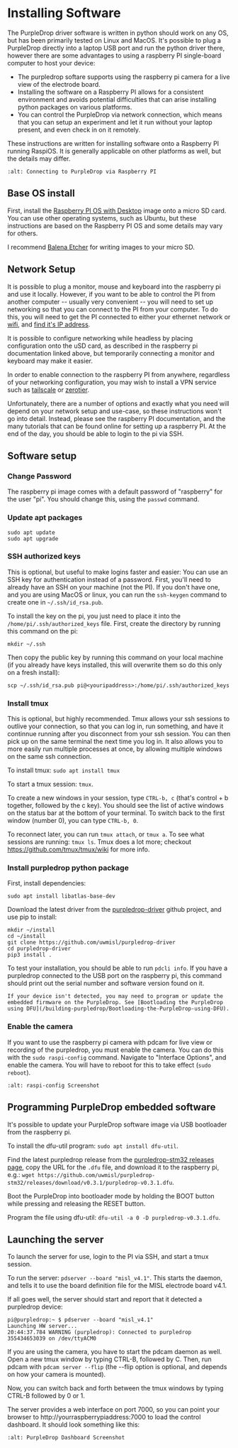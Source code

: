 # Installing Software

The PurpleDrop driver software is written in python should work on any OS, but has been primarily tested on Linux and MacOS. It's possible to plug a PurpleDrop directly into a laptop USB port and run the python driver there, however there are some advantages to using a raspberry PI single-board computer to host your device:

- The purpledrop softare supports using the raspberry pi camera for a live view of the electrode board.
- Installing the software on a Raspberry PI allows for a consistent environment and avoids potential difficulties that can arise installing python packages on various platforms. 
- You can control the PurpleDrop via network connection, which means that you can setup an experiment and let it run without your laptop present, and even check in on it remotely.

These instructions are written for installing software onto a Raspberry PI running RaspiOS. It is generally applicable on other platforms as well, but the details may differ.

```{image} /images/rpi4_connection_graphic.png
:alt: Connecting to PurpleDrop via Raspberry PI
```

## Base OS install

First, install the [Raspberry PI OS with Desktop](https://www.raspberrypi.org/software/operating-systems/) image onto a micro SD card. You can use other operating systems, such as Ubuntu, but these instructions are based on the Raspberry PI OS and some details may vary for others. 

I recommend [Balena Etcher](https://www.balena.io/etcher/) for writing images to your micro SD.

## Network Setup

It is possible to plug a monitor, mouse and keyboard into the raspberry pi and use it locally. However, if you want to be able to control the PI from another computer -- usually very convenient -- you will need to set up networking so that you can connect to the PI from your computer. To do this, you will need to get the PI connected to either your ethernet network or [wifi](https://www.raspberrypi.org/documentation/configuration/wireless/headless.md), and [find it's IP address](https://www.raspberrypi.org/documentation/remote-access/ip-address.md). 

It is possible to configure networking while headless by placing configuration onto the uSD card, as described in the raspberry pi documentation linked above, but temporarily connecting a monitor and keyboard may make it easier.

In order to enable connection to the raspberry PI from anywhere, regardless of your networking configuration, you may wish to install a VPN service such as [tailscale](https://tailscale.com/) or [zerotier](https://www.zerotier.com/). 

Unfortunately, there are a number of options and exactly what you need will depend on your network setup and use-case, so these instructions won't go into detail. Instead, please see the raspberry PI documentation, and the many tutorials that can be found online for setting up a raspberry PI. At the end of the day, you should be able to login to the pi via SSH. 

## Software setup

### Change Password

The raspberry pi image comes with a default password of "raspberry" for the user "pi". You should change this, using the `passwd` command. 

### Update apt packages

```
sudo apt update
sudo apt upgrade
```

### SSH authorized keys

This is optional, but useful to make logins faster and easier: You can use an SSH key for authentication instead of a password. First, you'll need to already have an SSH on your machine (not the PI). If you don't have one, and you are using MacOS or linux, you can run the `ssh-keygen` command to create one in `~/.ssh/id_rsa.pub`. 

To install the key on the pi, you just need to place it into the `/home/pi/.ssh/authorized_keys` file. First, create the directory by running this command on the pi:

`mkdir ~/.ssh`

Then copy the public key by running this command on your local machine (if you
already have keys installed, this will overwrite them so do this only on a 
fresh install):

`scp ~/.ssh/id_rsa.pub pi@<youripaddress>:/home/pi/.ssh/authorized_keys`

### Install tmux

This is optional, but highly recommended. Tmux allows your ssh sessions to outlive your connection,
so that you can log in, run something, and have it continnue running after you
disconnect from your ssh session.  You can then pick up on the same terminal
the next time you log in. It also allows you to more easily run multiple
processes at once, by allowing multiple windows on the same ssh connection.

To install tmux: `sudo apt install tmux`

To start a tmux session: `tmux`. 

To create a new windows in your session, type `CTRL-b, c` (that's control + b
together, followed by the c key). You should see the list of active windows on
the status bar at the bottom of your terminal. To switch back to the first
window (number 0), you can type `CTRL-b, 0`. 

To reconnect later, you can run `tmux attach`, or `tmux a`. To see what
sessions are running: `tmux ls`. Tmux does a lot more; checkout 
https://github.com/tmux/tmux/wiki for more info.

### Install purpledrop python package

First, install dependencies: 

`sudo apt install libatlas-base-dev`

Download the latest driver from the [purpledrop-driver](https://github.com/uwmisl/purpledrop-driver) github project, and use pip to install:

```
mkdir ~/install
cd ~/install
git clone https://github.com/uwmisl/purpledrop-driver
cd purpledrop-driver
pip3 install .
```

To test your installation, you should be able to run `pdcli info`. If you have a purpledrop connected to the USB port on the raspberry pi, this command should print out the serial number and software version found on it. 

```{note}
If your device isn't detected, you may need to program or update the embedded firmware on the PurpleDrop. See [Bootloading the PurpleDrop using DFU](/building-purpledrop/Bootloading-the-PurpleDrop-using-DFU).
```

### Enable the camera

If you want to use the raspberry pi camera with pdcam for live view or recording of the purpledrop, you must enable the camera. You can do this with the `sudo raspi-config` command. Navigate to "Interface Options", and enable the camera. You will have to reboot for this to take effect (`sudo reboot`).

```{image} images/raspi-config-screenshot.png
:alt: raspi-config Screenshot
```

## Programming PurpleDrop embedded software

It's possible to update your PurpleDrop software image via USB bootloader from the raspberry pi. 

To install the dfu-util program: `sudo apt install dfu-util`. 

Find the latest purpledrop release from the [purpledrop-stm32 releases page](https://github.com/uwmisl/purpledrop-stm32/releases), copy the URL for the `.dfu` file, and download it to the raspberry pi, e.g.: `wget https://github.com/uwmisl/purpledrop-stm32/releases/download/v0.3.1/purpledrop-v0.3.1.dfu`. 

Boot the PurpleDrop into bootloader mode by holding the BOOT button while pressing and releasing the RESET button.

Program the file using dfu-util: `dfu-util -a 0 -D purpledrop-v0.3.1.dfu`.

## Launching the server

To launch the server for use, login to the PI via SSH, and start a tmux session. 

To run the server: `pdserver --board "misl_v4.1"`. This starts the daemon, and tells it to use the board definition file for the MISL electrode board v4.1. 

If all goes well, the server should start and report that it detected a purpledrop device: 
```
pi@purpledrop:~ $ pdserver --board "misl_v4.1"
Launching HW server...
20:44:37.784 WARNING (purpledrop): Connected to purpledrop 355434653039 on /dev/ttyACM0
```

If you are using the camera, you have to start the pdcam daemon as well. Open a new tmux window by typing CTRL-B, followed by C. Then, run pdcam with `pdcam server --flip` (the --flip option is optional, and depends on how your camera is mounted). 

Now, you can switch back and forth between the tmux windows by typing CTRL-B followed by 0 or 1.

The server provides a web interface on port 7000, so you can point your browser to http://yourraspberrypiaddress:7000 to load the control dashboard. It should look something like this:

```{image} images/purpledrop-dashboard-screenshot.png
:alt: PurpleDrop Dashboard Screenshot
```

